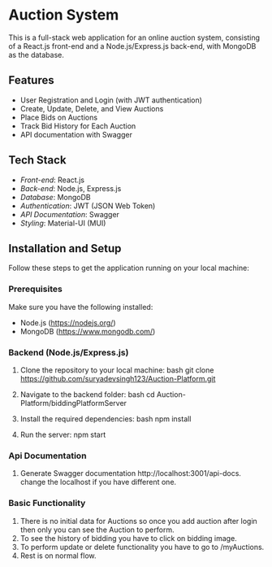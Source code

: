 # Auction System

This is a full-stack web application for an online auction system, consisting of a React.js front-end and a Node.js/Express.js back-end, with MongoDB as the database.

## Features

- User Registration and Login (with JWT authentication)
- Create, Update, Delete, and View Auctions
- Place Bids on Auctions
- Track Bid History for Each Auction
- API documentation with Swagger

## Tech Stack

- *Front-end*: React.js
- *Back-end*: Node.js, Express.js
- *Database*: MongoDB
- *Authentication*: JWT (JSON Web Token)
- *API Documentation*: Swagger
- *Styling*: Material-UI (MUI)

## Installation and Setup

Follow these steps to get the application running on your local machine:

### Prerequisites

Make sure you have the following installed:
- Node.js (https://nodejs.org/)
- MongoDB (https://www.mongodb.com/)

### Backend (Node.js/Express.js)

1. Clone the repository to your local machine:
    bash
    git clone https://github.com/suryadevsingh123/Auction-Platform.git
    

2. Navigate to the backend folder:
    bash
    cd Auction-Platform/biddingPlatformServer
    
3. Install the required dependencies:
    bash
    npm install

4.  Run the server:
    npm start
    
### Api Documentation
1.  Generate Swagger documentation
    http://localhost:3001/api-docs. 
    change the localhost if you have different one.
    
### Basic Functionality
1. There is no initial data for Auctions so once you add auction after login then only you can see the Auction to perform.
2. To see the history of bidding you have to click on bidding image.
3. To perform update or delete functionality you have to go to /myAuctions.
4. Rest is on normal flow.

